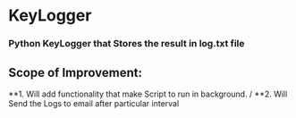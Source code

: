 # KeyLogger
### Python KeyLogger that Stores the result in log.txt file 
## Scope of Improvement:
**1. Will add functionality that make Script to run in background. /
 **2. Will Send the Logs to email after particular interval 

